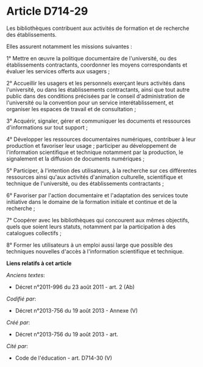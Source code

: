 # Article D714-29

Les bibliothèques contribuent aux activités de formation et de recherche des établissements.

Elles assurent notamment les missions suivantes :

1° Mettre en œuvre la politique documentaire de l'université, ou des établissements contractants, coordonner les moyens
correspondants et évaluer les services offerts aux usagers ;

2° Accueillir les usagers et les personnels exerçant leurs activités dans l'université, ou dans les établissements
contractants, ainsi que tout autre public dans des conditions précisées par le conseil d'administration de l'université ou la
convention pour un service interétablissement, et organiser les espaces de travail et de consultation ;

3° Acquérir, signaler, gérer et communiquer les documents et ressources d'informations sur tout support ;

4° Développer les ressources documentaires numériques, contribuer à leur production et favoriser leur usage ; participer au
développement de l'information scientifique et technique notamment par la production, le signalement et la diffusion de
documents numériques ;

5° Participer, à l'intention des utilisateurs, à la recherche sur ces différentes ressources ainsi qu'aux activités
d'animation culturelle, scientifique et technique de l'université, ou des établissements contractants ;

6° Favoriser par l'action documentaire et l'adaptation des services toute initiative dans le domaine de la formation initiale
et continue et de la recherche ;

7° Coopérer avec les bibliothèques qui concourent aux mêmes objectifs, quels que soient leurs statuts, notamment par la
participation à des catalogues collectifs ;

8° Former les utilisateurs à un emploi aussi large que possible des techniques nouvelles d'accès à l'information scientifique
et technique.

**Liens relatifs à cet article**

_Anciens textes_:

  - Décret n°2011-996 du 23 août 2011 - art. 2 (Ab)

_Codifié par_:

  - Décret n°2013-756 du 19 août 2013 -  Annexe (V)

_Créé par_:

  - Décret n°2013-756 du 19 août 2013 - art.

_Cité par_:

  - Code de l'éducation - art. D714-30 (V)
